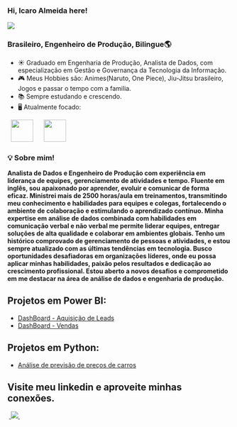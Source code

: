 ### Hi, Icaro Almeida here!
[<img src="https://img.shields.io/badge/icaroalmeidas-0A66C2?style=flat-square&logo=linkedin&logoColor=white" />](https://www.linkedin.com/in/icaroalmeidas/)

### **Brasileiro, Engenheiro de Produção, Bilingue**🌎
- ☀ Graduado em Engenharia de Produção, Analista de Dados, com especialização em Gestão e Governança da Tecnologia da Informação.
- 🎮 Meus Hobbies são: Animes(Naruto, One Piece), Jiu-Jitsu brasileiro, Jogos e passar o tempo com a familia. 
- 📚 Sempre estudando e crescendo.
- 🖥️ Atualmente focado:
<div style="display: inline">
  &nbsp;&nbsp;<img width='50' height='50' src="https://img.icons8.com/?size=512&id=qYfwpsRXEcpc&format=png" />&nbsp;&nbsp;&nbsp;
  &nbsp;&nbsp;<img width='50' height='50' src="https://img.icons8.com/?size=512&id=50051&format=png" />&nbsp;&nbsp;&nbsp;

  ### :bulb: Sobre mim!

**Analista de Dados e Engenheiro de Produção com experiência em liderança de equipes, gerenciamento de atividades e tempo. Fluente em inglês, sou apaixonado por aprender, evoluir e comunicar de forma eficaz. Ministrei mais de 2500 horas/aula em treinamentos, transmitindo meu conhecimento e habilidades para equipes e colegas, fortalecendo o ambiente de colaboração e estimulando o aprendizado contínuo. Minha expertise em análise de dados combinada com habilidades em comunicação verbal e não verbal me permite liderar equipes, entregar soluções de alta qualidade e colaborar em ambientes globais. Tenho um histórico comprovado de gerenciamento de pessoas e atividades, e estou sempre atualizado com as últimas tendências em tecnologia. Busco oportunidades desafiadoras em organizações líderes, onde eu possa aplicar minhas habilidades, paixão pelos resultados e dedicação ao crescimento profissional. Estou aberto a novos desafios e comprometido em me destacar na área de análise de dados e engenharia de produção.**

##

## Projetos em Power BI:
- <a href="https://github.com/icaroalmeidas/Dashboard-Leads">
    DashBoard - Aquisição de Leads
  </a>

- <a href="https://github.com/icaroalmeidas/DashVendas/tree/main">
    DashBoard - Vendas
  </a>

## Projetos em Python:
  - <a href="https://github.com/icaroalmeidas/Python/tree/main">
    Análise de previsão de preços de carros
  </a>


## Visite meu linkedin e aproveite minhas conexões.
&nbsp;<a href="https://www.linkedin.com/in/icaroalmeidas/">
  <img src="https://img.shields.io/badge/linkedin-%230077B5.svg?style=for-the-badge&logo=linkedin&logoColor=white">
</a>&nbsp;

